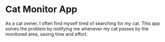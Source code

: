 # Cat Monitor App

As a cat owner, I often find myself tired of searching for my cat. This app solves the problem by notifying me whenever my cat passes by the monitored area, saving time and effort.